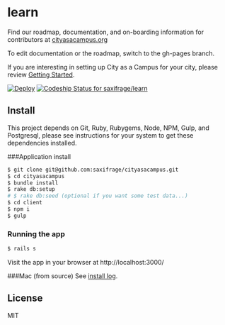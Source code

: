 # learn

Find our roadmap, documentation, and on-boarding information for contributors at [cityasacampus.org](http://cityasacampus.org)

To edit documentation or the roadmap, switch to the gh-pages branch.

If you are interesting in setting up City as a Campus for your city, please review [Getting Started](https://github.com/saxifrage/cityasacampus/blob/master/GETTING_STARTED.md).

[![Deploy](https://www.herokucdn.com/deploy/button.png)](https://heroku.com/deploy)
[ ![Codeship Status for saxifrage/learn](https://codeship.com/projects/be3edb90-b14b-0132-d033-3edef27c5b65/status?branch=master)](https://codeship.com/projects/69801)



## Install

This project depends on Git, Ruby, Rubygems, Node, NPM, Gulp, and Postgresql, please see instructions for your system to get these dependencies installed.

###Application install
```bash
$ git clone git@github.com:saxifrage/cityasacampus.git
$ cd cityasacampus
$ bundle install
$ rake db:setup
# $ rake db:seed (optional if you want some test data...) 
$ cd client
$ npm i
$ gulp
```

### Running the app
```bash
$ rails s
```

Visit the app in your browser at http://localhost:3000/

###Mac (from source)
See [install log](https://github.com/saxifrage/cityasacampus/issues/57).

## License
MIT
